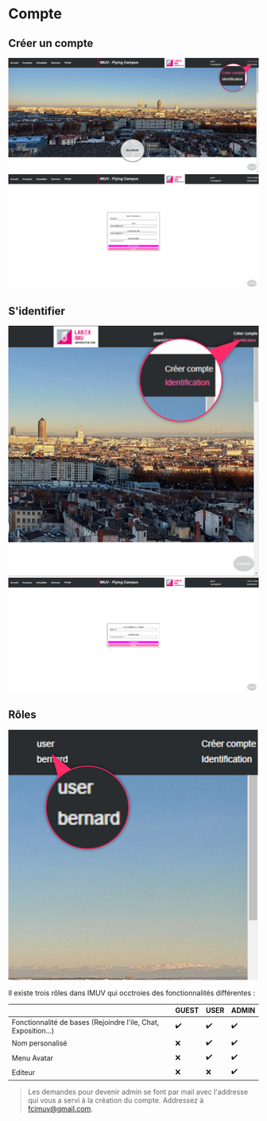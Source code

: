 # Compte

## Créer un compte

![](../../img/doc/SignUp.png)
![](../../img/doc/SignUp2.png)

## S'identifier

![](../../img/doc/SignIn.png)
![](../../img/doc/SignIn2.png)

## Rôles

![](../../img/doc/Role.png)

Il existe trois rôles dans IMUV qui occtroies des fonctionnalités différentes :

|                                                                | GUEST | USER | ADMIN |
| -------------------------------------------------------------- | ----- | ---- | ----- |
| Fonctionnalité de bases (Rejoindre l'ile, Chat, Exposition...) | ✔️    | ✔️   | ✔️    |
| Nom personalisé                                                | ❌    | ✔️   | ✔️    |
| Menu Avatar                                                    | ❌    | ✔️   | ✔️    |
| Editeur                                                        | ❌    | ❌   | ✔️    |

> Les demandes pour devenir admin se font par mail avec l'addresse qui vous a servi à la création du compte. Addressez à fcimuv@gmail.com.
